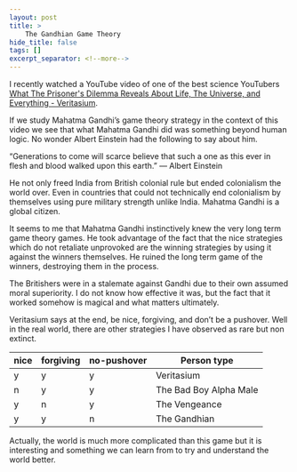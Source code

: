 ```yaml
---
layout: post
title: >
    The Gandhian Game Theory
hide_title: false
tags: []
excerpt_separator: <!--more-->
---
```

I recently watched a YouTube video of one of the best science YouTubers <a href="https://youtu.be/mScpHTIi-kM?si=Zt9PJjEGc7SzkjNS" target="_blank">What The Prisoner's Dilemma Reveals About Life, The Universe, and Everything - Veritasium</a>.

If we study Mahatma Gandhi’s game theory strategy in the context of this video we see that what Mahatma Gandhi did was something beyond human logic. 
No wonder Albert Einstein had the following to say about him.

“Generations to come will scarce believe that such a one as this ever in flesh and blood walked upon this earth.”
― Albert Einstein

He not only freed India from British colonial rule but ended colonialism the world over. Even in countries that could not technically end colonialism by themselves using pure military strength unlike India.
Mahatma Gandhi is a global citizen.

It seems to me that Mahatma Gandhi instinctively knew the very long term game theory games. He took advantage of the fact that the nice strategies which do not retaliate unprovoked are the winning strategies by using it against the winners themselves. He ruined the long term game of the winners, destroying them in the process.

The Britishers were in a stalemate against Gandhi due to their own assumed moral superiority.
I do not know how effective it was, but the fact that it worked somehow is magical and what matters ultimately.

Veritasium says at the end, be nice, forgiving, and don’t be a pushover.
Well in the real world, there are other strategies I have observed as rare but non extinct.

| nice | forgiving | no-pushover | Person type |
|----------|----------|----------|----------|
| y | y | y | Veritasium |
| n | y | y | The Bad Boy Alpha Male |
| y | n | y | The Vengeance |
| y | y | n | The Gandhian |


Actually, the world is much more complicated than this game but it is interesting and something we can learn from to try and understand the world better.



